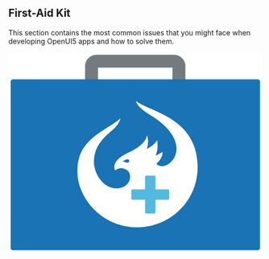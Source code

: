 <!-- loiodfe4f79843c44c40b3fb95ebffb65646 -->

## First-Aid Kit

This section contains the most common issues that you might face when developing OpenUI5 apps and how to solve them.

![](../03_Get-Started/images/loio3e7f72e6ebf147c9b64c46b4b03d552b_LowRes.png)

